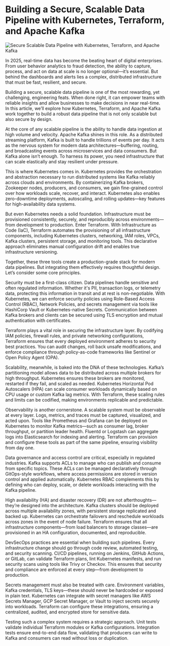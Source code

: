 # Building a Secure, Scalable Data Pipeline with Kubernetes, Terraform, and Apache Kafka

![Secure Scalable Data Pipeline with Kubernetes, Terraform, and Apache Kafka](https://bs-uploads.toptal.io/blackfish-uploads/components/open_graph_image/8960899/og_image/optimized/0923_Engineering_Bringing-Big_Data-Architecture-to-the_Masses_Social_draft_5-91dc2005525ce360909447970fc64f19.png)

In 2025, real-time data has become the beating heart of digital enterprises. From user behavior analytics to fraud detection, the ability to capture, process, and act on data at scale is no longer optional—it’s essential. But behind the dashboards and alerts lies a complex, distributed infrastructure that must be fast, resilient, and secure.

Building a secure, scalable data pipeline is one of the most rewarding, yet challenging, engineering feats. When done right, it can empower teams with reliable insights and allow businesses to make decisions in near real-time. In this article, we’ll explore how Kubernetes, Terraform, and Apache Kafka work together to build a robust data pipeline that is not only scalable but also secure by design.

At the core of any scalable pipeline is the ability to handle data ingestion at high volume and velocity. Apache Kafka shines in this role. As a distributed streaming platform, Kafka is built to handle trillions of events per day. It acts as the nervous system for modern data architectures—buffering, routing, and broadcasting events across microservices and data consumers. But Kafka alone isn’t enough. To harness its power, you need infrastructure that can scale elastically and stay resilient under pressure.

This is where Kubernetes comes in. Kubernetes provides the orchestration and abstraction necessary to run distributed systems like Kafka reliably across clouds and environments. By containerizing Kafka brokers, Zookeeper nodes, producers, and consumers, we gain fine-grained control over how workloads scale, recover, and interact. Kubernetes also enables zero-downtime deployments, autoscaling, and rolling updates—key features for high-availability data systems.

But even Kubernetes needs a solid foundation. Infrastructure must be provisioned consistently, securely, and reproducibly across environments—from development to production. Enter Terraform. With Infrastructure as Code (IaC), Terraform automates the provisioning of all infrastructure components, including Kubernetes clusters, networking, IAM roles, VPCs, Kafka clusters, persistent storage, and monitoring tools. This declarative approach eliminates manual configuration drift and enables true infrastructure versioning.

Together, these three tools create a production-grade stack for modern data pipelines. But integrating them effectively requires thoughtful design. Let’s consider some core principles.

Security must be a first-class citizen. Data pipelines handle sensitive and often regulated information. Whether it's PII, transaction logs, or telemetry data, protecting this information in transit and at rest is non-negotiable. With Kubernetes, we can enforce security policies using Role-Based Access Control (RBAC), Network Policies, and secrets management via tools like HashiCorp Vault or Kubernetes-native Secrets. Communication between Kafka brokers and clients can be secured using TLS encryption and mutual authentication with certificates.

Terraform plays a vital role in securing the infrastructure layer. By codifying IAM policies, firewall rules, and private networking configurations, Terraform ensures that every deployed environment adheres to security best practices. You can audit changes, roll back unsafe modifications, and enforce compliance through policy-as-code frameworks like Sentinel or Open Policy Agent (OPA).

Scalability, meanwhile, is baked into the DNA of these technologies. Kafka’s partitioning model allows data to be distributed across multiple brokers for high throughput. Kubernetes ensures these brokers are monitored, restarted if they fail, and scaled as needed. Kubernetes Horizontal Pod Autoscalers (HPA) can scale consumer workloads dynamically based on CPU usage or custom Kafka lag metrics. With Terraform, these scaling rules and limits can be codified, making environments replicable and predictable.

Observability is another cornerstone. A scalable system must be observable at every layer. Logs, metrics, and traces must be captured, visualized, and acted upon. Tools like Prometheus and Grafana can be deployed on Kubernetes to monitor Kafka metrics—such as consumer lag, broker throughput, or partition leader health. Fluentd or Logstash can aggregate logs into Elasticsearch for indexing and alerting. Terraform can provision and configure these tools as part of the same pipeline, ensuring visibility from day one.

Data governance and access control are critical, especially in regulated industries. Kafka supports ACLs to manage who can publish and consume from specific topics. These ACLs can be managed declaratively through GitOps-style workflows, where access permissions are stored in version control and applied automatically. Kubernetes RBAC complements this by defining who can deploy, scale, or delete workloads interacting with the Kafka pipeline.

High availability (HA) and disaster recovery (DR) are not afterthoughts—they’re designed into the architecture. Kafka clusters should be deployed across multiple availability zones, with persistent storage replicated and backed up. Kubernetes can orchestrate failovers and reschedule workloads across zones in the event of node failure. Terraform ensures that all infrastructure components—from load balancers to storage classes—are provisioned in an HA configuration, documented, and reproducible.

DevSecOps practices are essential when building such pipelines. Every infrastructure change should go through code review, automated testing, and security scanning. CI/CD pipelines, running on Jenkins, GitHub Actions, or GitLab, can validate Terraform plans, lint Kubernetes manifests, and run security scans using tools like Trivy or Checkov. This ensures that security and compliance are enforced at every step—from development to production.

Secrets management must also be treated with care. Environment variables, Kafka credentials, TLS keys—these should never be hardcoded or exposed in plain text. Kubernetes can integrate with secret managers like AWS Secrets Manager, GCP Secret Manager, or Vault to inject secrets securely into workloads. Terraform can configure these integrations, ensuring a centralized, audited, and encrypted store for sensitive data.

Testing such a complex system requires a strategic approach. Unit tests validate individual Terraform modules or Kafka configurations. Integration tests ensure end-to-end data flow, validating that producers can write to Kafka and consumers can read without loss or duplication.
